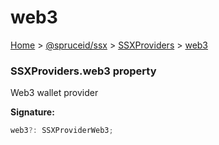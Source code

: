 # web3

[Home](https://github.com/spruceid/ssx/blob/main/documentation/reference/ssx-sdk/index.md) > [@spruceid/ssx](../) > [SSXProviders](./) > [web3](ssx.ssxproviders.web3.md)

### SSXProviders.web3 property

Web3 wallet provider

**Signature:**

```typescript
web3?: SSXProviderWeb3;
```
